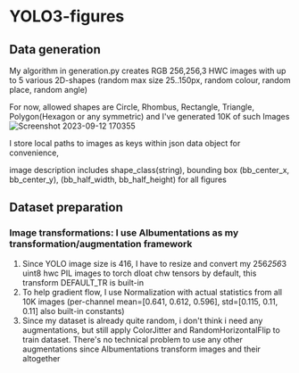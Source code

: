 # YOLO3-figures
## Data generation
My algorithm in generation.py creates RGB 256,256,3 HWC images with up to 5 various 2D-shapes (random max size 25..150px, random colour, random place, random angle)

For now, allowed shapes are Circle, Rhombus, Rectangle, Triangle, Polygon(Hexagon or any symmetric) and I've generated 10K of such Images
![Screenshot 2023-09-12 170355](https://github.com/Axik0/YOLO3-figures/assets/100946131/d312f430-d323-4dde-ab0a-865ae0942e66)


I store local paths to images as keys within json data object for convenience, 

image description includes shape_class(string), bounding box (bb_center_x, bb_center_y), (bb_half_width, bb_half_height) for all figures
## Dataset preparation
### Image transformations: I use Albumentations as my transformation/augmentation framework
1. Since YOLO image size is 416, I have to resize and convert my 256*256*3 uint8 hwc PIL images to torch dloat chw tensors by default, this transform DEFAULT_TR is built-in
2. To help gradient flow, I use Normalization with actual statistics from all 10K images (per-channel mean=[0.641, 0.612, 0.596], std=[0.115, 0.11, 0.11] also built-in constants)
3. Since my dataset is already quite random, i don't think i need any augmentations, but still apply ColorJitter and RandomHorizontalFlip to train dataset. There's no technical problem to use any other augmentations since Albumentations transform images and their altogether
